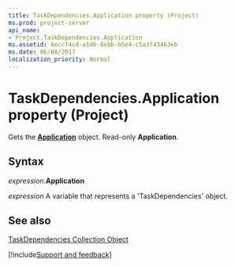 ```yaml
---
title: TaskDependencies.Application property (Project)
ms.prod: project-server
api_name:
- Project.TaskDependencies.Application
ms.assetid: 8eccf4cd-a1d6-8e8b-b5e4-c5a3f43463eb
ms.date: 06/08/2017
localization_priority: Normal
---
```



# TaskDependencies.Application property (Project)

Gets the  **[Application](Project.Application.md)** object. Read-only **Application**.


## Syntax

_expression_.**Application**

_expression_ A variable that represents a 'TaskDependencies' object.


## See also


[TaskDependencies Collection Object](Project.taskdependencies.md)

[!include[Support and feedback](~/includes/feedback-boilerplate.md)]
